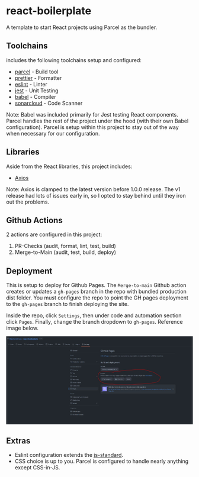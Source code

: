 # react-boilerplate

A template to start React projects using Parcel as the bundler.

## Toolchains

includes the following toolchains setup and configured:

-   [parcel](https://parceljs.org/) - Build tool
-   [prettier](https://prettier.io/) - Formatter
-   [eslint](https://eslint.org/) - Linter
-   [jest](https://jestjs.io/) - Unit Testing
-   [babel](https://babeljs.io/) - Compiler
-   [sonarcloud](https://www.sonarsource.com/products/sonarcloud/) - Code Scanner

Note: Babel was included primarily for Jest testing React components. Parcel handles the rest of the project under the hood (with their own Babel configuration). Parcel is setup within this project to stay out of the way when necessary for our configuration.

## Libraries

Aside from the React libraries, this project includes:

-   [Axios](https://axios-http.com/)

Note: Axios is clamped to the latest version before 1.0.0 release. The v1 release had lots of issues early in, so I opted to stay behind until they iron out the problems.

## Github Actions

2 actions are configured in this project:

1.  PR-Checks (audit, format, lint, test, build)
2.  Merge-to-Main (audit, test, build, deploy)

## Deployment

This is setup to deploy for Github Pages. The `Merge-to-main` Github action creates or updates a `gh-pages` branch in the repo with bundled production dist folder. You must configure the repo to point the GH pages deployment to the `gh-pages` branch to finish deploying the site.

Inside the repo, click `Settings`, then under code and automation section click `Pages`. Finally, change the branch dropdown to `gh-pages`. Reference image below.

![github pages setup info](./docs/gh-pages-setup.jpg)

## Extras

-   Eslint configuration extends the [js-standard](https://standardjs.com/).
-   CSS choice is up to you. Parcel is configured to handle nearly anything except CSS-in-JS.
